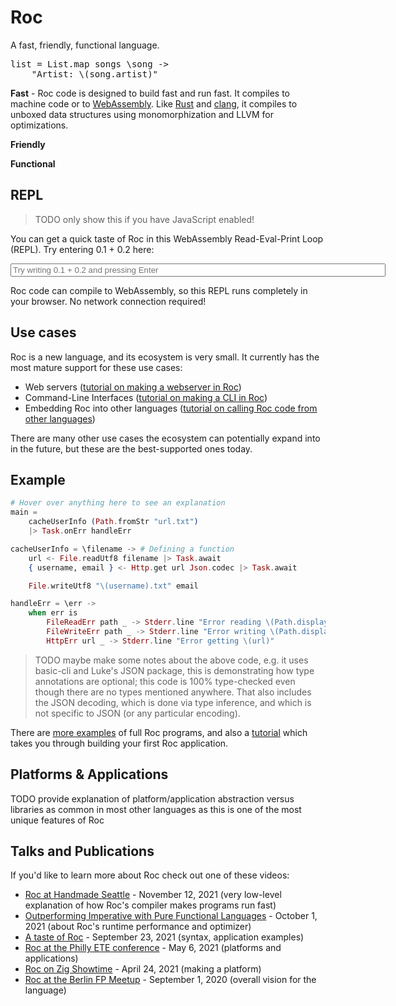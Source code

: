 <link rel="preconnect" href="https://fonts.googleapis.com">
<link rel="preconnect" href="https://fonts.gstatic.com" crossorigin>
<link href="https://fonts.googleapis.com/css2?family=PT+Serif:ital,wght@0,400;0,700;1,400;1,700&display=swap" rel="stylesheet">
<link rel="preconnect" href="https://fonts.googleapis.com">
<link rel="preconnect" href="https://fonts.gstatic.com" crossorigin>
<link href="https://fonts.googleapis.com/css2?family=Merriweather:ital,wght@0,400;0,700;1,700&family=PT+Serif:ital,wght@0,400;0,700;1,400;1,700&display=swap" rel="stylesheet">
<link rel="preconnect" href="https://fonts.googleapis.com">
<link rel="preconnect" href="https://fonts.gstatic.com" crossorigin>
<link href="https://fonts.googleapis.com/css2?family=Merriweather+Sans:ital,wght@0,400;0,500;0,600;0,700;0,800;1,400;1,500;1,600;1,700;1,800&family=Merriweather:ital,wght@0,400;0,700;1,700&family=PT+Serif:ital,wght@0,400;0,700;1,400;1,700&display=swap" rel="stylesheet">
<link rel="preconnect" href="https://fonts.googleapis.com">
<link rel="preconnect" href="https://fonts.gstatic.com" crossorigin>
<link href="https://fonts.googleapis.com/css2?family=Merriweather+Sans:ital,wght@0,400;0,500;0,600;0,700;0,800;1,400;1,500;1,600;1,700;1,800&family=Merriweather:ital,wght@0,400;0,700;1,700&family=PT+Sans:ital,wght@0,400;0,700;1,400;1,700&family=PT+Serif:ital,wght@0,400;0,700;1,400;1,700&display=swap" rel="stylesheet">
<link rel="preconnect" href="https://fonts.googleapis.com">
<link rel="preconnect" href="https://fonts.gstatic.com" crossorigin>
<link href="https://fonts.googleapis.com/css2?family=Fira+Sans:ital,wght@0,300;0,400;1,300;1,400&family=Merriweather+Sans:ital,wght@0,400;0,500;0,600;0,700;0,800;1,400;1,500;1,600;1,700;1,800&family=Merriweather:ital,wght@0,400;0,700;1,700&family=PT+Sans:ital,wght@0,400;0,700;1,400;1,700&family=PT+Serif:ital,wght@0,400;0,700;1,400;1,700&display=swap" rel="stylesheet">
<link rel="preconnect" href="https://fonts.googleapis.com">
<link rel="preconnect" href="https://fonts.gstatic.com" crossorigin>
<link href="https://fonts.googleapis.com/css2?family=Fira+Sans:ital,wght@0,300;0,400;1,300;1,400&family=Merriweather+Sans:ital,wght@0,400;0,500;0,600;0,700;0,800;1,400;1,500;1,600;1,700;1,800&family=Merriweather:ital,wght@0,400;0,700;1,700&family=PT+Sans:ital,wght@0,400;0,700;1,400;1,700&family=PT+Serif:ital,wght@0,400;0,700;1,400;1,700&family=Ubuntu:ital,wght@0,400;0,500;0,700;1,300;1,400;1,500;1,700&display=swap" rel="stylesheet">
<link rel="preconnect" href="https://fonts.googleapis.com">
<link rel="preconnect" href="https://fonts.gstatic.com" crossorigin>
<link href="https://fonts.googleapis.com/css2?family=Source+Sans+3:ital,wght@0,400;0,500;0,600;0,700;0,800;0,900;1,400;1,500;1,600;1,700;1,800;1,900&display=swap" rel="stylesheet">

<h1 id="homepage-h1">Roc</h1>

<p id="tagline">A fast, friendly, functional language.</p>

<!-- This exact sample was chosen for several reasons:

1. It's plausible to figure out what it's doing even if you don't know the language yet.
2. It uses a higher-order function, giving a functional first impression.
3. It shows some things not found in most mainstream languages, e.g. function calls without parens, lambda syntax.
4. It shows some things not found in most FP languages, e.g. string interpolation, passing a lambda without `<|` or `$`
5. It's horizontally small enough that it can be read on mobile without a scroll bar or shrinking the font size.
-->
<pre id="first-code-sample"><samp class="code-snippet">list <span class="kw">=</span> List<span class="punctuation section">.</span>map songs <span class="kw">\</span>song <span class="kw">-></span>
    <span class="string">"Artist: </span><span class="kw">\(</span>song<span class="punctuation section">.</span>artist<span class="kw">)</span><span class="string">"</span></samp></pre>

<p><b>Fast</b> - Roc code is designed to build fast and run fast. It compiles to machine code or to <a href="https://webassembly.org/">WebAssembly</a>. Like <a href="https://rust-lang.org">Rust</a> and <a href="https://clang.llvm.org/">clang</a>, it compiles to unboxed data structures using monomorphization and LLVM for optimizations.</p>
<p><b>Friendly</b></p>
<p><b>Functional</b></p>

## REPL

> TODO only show this if you have JavaScript enabled!

You can get a quick taste of Roc in this WebAssembly Read-Eval-Print Loop (REPL). Try entering 0.1 + 0.2 here:

<input placeholder="Try writing 0.1 + 0.2 and pressing Enter" style="width:600px">

Roc code can compile to WebAssembly, so this REPL runs completely in your browser. No network connection required!

## Use cases

Roc is a new language, and its ecosystem is very small. It currently has the most mature support for these use cases:

- Web servers ([tutorial on making a webserver in Roc](...))
- Command-Line Interfaces ([tutorial on making a CLI in Roc](...))
- Embedding Roc into other languages ([tutorial on calling Roc code from other languages](...))

There are many other use cases the ecosystem can potentially expand into in the future, but these are the best-supported
ones today.

## Example

```elixir
# Hover over anything here to see an explanation
main =
    cacheUserInfo (Path.fromStr "url.txt")
    |> Task.onErr handleErr

cacheUserInfo = \filename -> # Defining a function
    url <- File.readUtf8 filename |> Task.await
    { username, email } <- Http.get url Json.codec |> Task.await

    File.writeUtf8 "\(username).txt" email

handleErr = \err ->
    when err is
        FileReadErr path _ -> Stderr.line "Error reading \(Path.display path)"
        FileWriteErr path _ -> Stderr.line "Error writing \(Path.display path)"
        HttpErr url _ -> Stderr.line "Error getting \(url)"
```

> TODO maybe make some notes about the above code, e.g. it uses basic-cli and Luke's JSON package,
> this is demonstrating how type annotations are optional; this code is 100% type-checked even though
> there are no types mentioned anywhere. That also includes the JSON decoding, which is done via
> type inference, and which is not specific to JSON (or any particular encoding).

There are [more examples](https://github.com/roc-lang/examples) of full Roc programs,
and also a [tutorial](/tutorial) which takes you through building your first Roc application.

## Platforms & Applications

TODO provide explanation of platform/application abstraction versus libraries as common in most other languages as this is one of the most unique features of Roc

## Talks and Publications

If you'd like to learn more about Roc check out one of these videos:

*   [Roc at Handmade Seattle](https://media.handmade-seattle.com/roc-lang) - November 12, 2021 (very low-level explanation of how Roc's compiler makes programs run fast)
*   [Outperforming Imperative with Pure Functional Languages](https://youtu.be/vzfy4EKwG_Y) - October 1, 2021 (about Roc's runtime performance and optimizer)
*   [A taste of Roc](https://youtu.be/6qzWm_eoUXM) - September 23, 2021 (syntax, application examples)
*   [Roc at the Philly ETE conference](https://youtu.be/cpQwtwVKAfU?t=75) - May 6, 2021 (platforms and applications)
*   [Roc on Zig Showtime](https://youtu.be/FMyyYdFSOHA) - April 24, 2021 (making a platform)
*   [Roc at the Berlin FP Meetup](https://youtu.be/ZnYa99QoznE?t=4790) - September 1, 2020 (overall vision for the language)

<script src="repl.js"></script>
